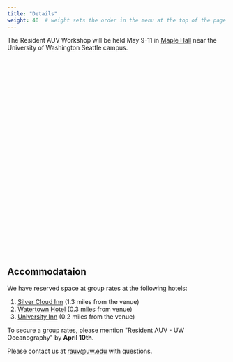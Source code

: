 ```yaml
---
title: "Details"
weight: 40  # weight sets the order in the menu at the top of the page
---
```


The Resident AUV Workshop will be held May 9-11 in [Maple Hall](http://uw.edu/maps/?mah) near the University of Washington Seattle campus.

<div id="map" style="height: 450px; width: 100%;"></div>

## Accommodataion

We have reserved space at group rates at the following hotels:

1. [Silver Cloud Inn](https://www.silvercloud.com/university/) (1.3 miles from the venue)
1. [Watertown Hotel](https://www.staypineapple.com/watertown-hotel-seattle-wa) (0.3 miles from venue)
1. [University Inn](https://www.staypineapple.com/university-inn-seattle-wa) (0.2 miles from the venue)

To secure a group rates, please mention  "Resident AUV - UW Oceanography" by __April 10th__.

Please contact us at [rauv@uw.edu](mailto:rauv@uw.edu) with questions.



<script>
  var map;
  function initMap() {
    // Third column is Google "Place ID".  Look up here:
    //  https://developers.google.com/places/place-id
    var locations = [
      ['Maple Hall', 'MH', "ChIJgdYywfMUkFQRFQYbApRgxRQ"],
      ['Silver Cloud Inn', '1', "ChIJdS0Vx4cUkFQRv-UDFEvfpKY"],
      ['Watertown Hotel', '2', "ChIJNXONXPQUkFQRMMReBgaPGUM"],
      ['University Inn', '3', "ChIJk91uaPQUkFQR65S3l9ByrBw"],
    ];

    map = new google.maps.Map(document.getElementById('map'), {
      center: {lat: 47.6605, lng: -122.3082},
      zoom: 15
    });

    for (i = 0; i < locations.length; i++) {

      var request = {
        placeId: locations[i][2]
      };

      service = new google.maps.places.PlacesService(map);
      service.getDetails(request, callback.bind(null, locations[i]));

      function callback(location, place, status) {
        if (status == google.maps.places.PlacesServiceStatus.OK) {
          var infowindow = new google.maps.InfoWindow({
            content: location[0]
          });


          var icon = "spotlight-waypoint-a";

          if (location[1] == 'MH') {
            icon = "spotlight-waypoint-b";
          }

          var iconUrl = "https://mts.googleapis.com/vt/icon/name=icons/spotlight/"+icon+".png&text=" + location[1] + "&psize=16&color=ff333333&ax=44&ay=48&scale=1";

          var marker = new google.maps.Marker({
            position: place.geometry.location,
            map: map,
            icon: iconUrl
          });

          marker.addListener('click', function() {
            infowindow.open(map, marker);
          });
        }
      }


    }
  }
</script>

<script async defer
  src="https://maps.googleapis.com/maps/api/js?key=AIzaSyArrTZ3wRkkSGmrF-zYqq6aWh06EFBvBO4&callback=initMap&libraries=places">
</script>
